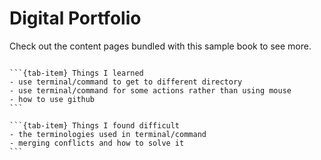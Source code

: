 # Digital Portfolio

Check out the content pages bundled with this sample book to see more.

```{tableofcontents}
```

````{tab-set}
```{tab-item} Things I learned
- use terminal/command to get to different directory
- use terminal/command for some actions rather than using mouse
- how to use github
```

```{tab-item} Things I found difficult
- the terminologies used in terminal/command
- merging conflicts and how to solve it 
```
````